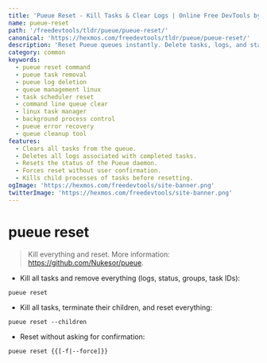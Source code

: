```yaml
---
title: 'Pueue Reset - Kill Tasks & Clear Logs | Online Free DevTools by Hexmos'
name: pueue-reset
path: '/freedevtools/tldr/pueue/pueue-reset/'
canonical: 'https://hexmos.com/freedevtools/tldr/pueue/pueue-reset/'
description: 'Reset Pueue queues instantly. Delete tasks, logs, and status with Pueue Reset. Free online tool, no registration required.'
category: common
keywords:
  - pueue reset command
  - pueue task removal
  - pueue log deletion
  - queue management linux
  - task scheduler reset
  - command line queue clear
  - linux task manager
  - background process control
  - pueue error recovery
  - queue cleanup tool
features:
  - Clears all tasks from the queue.
  - Deletes all logs associated with completed tasks.
  - Resets the status of the Pueue daemon.
  - Forces reset without user confirmation.
  - Kills child processes of tasks before resetting.
ogImage: 'https://hexmos.com/freedevtools/site-banner.png'
twitterImage: 'https://hexmos.com/freedevtools/site-banner.png'
---
```


# pueue reset

> Kill everything and reset.
> More information: <https://github.com/Nukesor/pueue>.

- Kill all tasks and remove everything (logs, status, groups, task IDs):

`pueue reset`

- Kill all tasks, terminate their children, and reset everything:

`pueue reset --children`

- Reset without asking for confirmation:

`pueue reset {{[-f|--force]}}`
